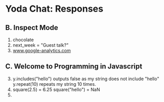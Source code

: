 Yoda Chat: Responses
================

B. Inspect Mode
---------------

1. chocolate
2. next_week = "Guest talk?"
3. www.google-analytics.com


C. Welcome to Programming in Javascript
---------------------------------------

3. y.includes("hello") outputs false as my string does not include "hello"
   y.repeat(10) repeats my string 10 times. 
4. square(2.5) = 6.25
   square("hello") = NaN
5. 



